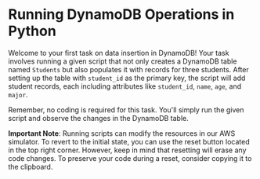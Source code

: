 # Running DynamoDB Operations in Python

Welcome to your first task on data insertion in DynamoDB! Your task involves running a given script that not only creates a DynamoDB table named `Students` but also populates it with records for three students. After setting up the table with `student_id` as the primary key, the script will add student records, each including attributes like `student_id`, `name`, `age`, and `major`.

Remember, no coding is required for this task. You'll simply run the given script and observe the changes in the DynamoDB table.

**Important Note**: Running scripts can modify the resources in our AWS simulator. To revert to the initial state, you can use the reset button located in the top right corner. However, keep in mind that resetting will erase any code changes. To preserve your code during a reset, consider copying it to the clipboard.